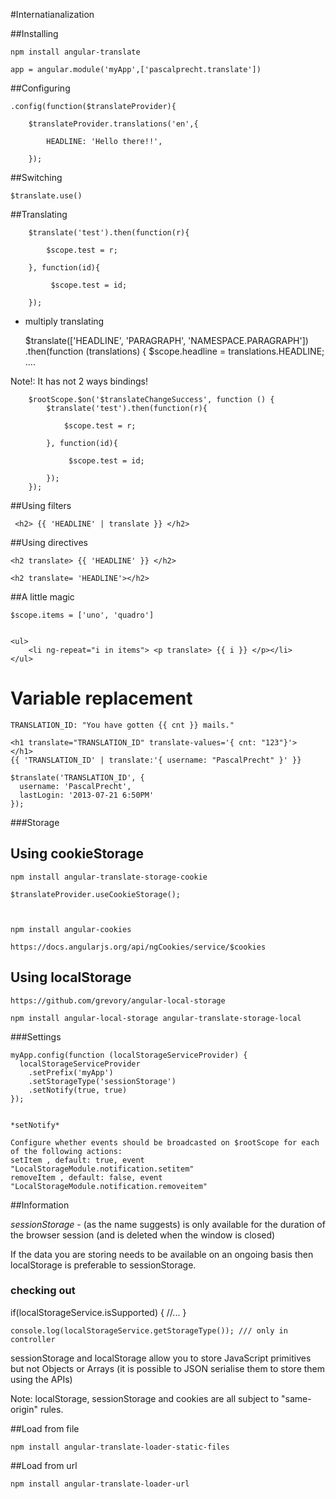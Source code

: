 #Internatianalization


##Installing

    npm install angular-translate

    app = angular.module('myApp',['pascalprecht.translate'])
    
    
##Configuring    
    
    .config(function($translateProvider){
    
        $translateProvider.translations('en',{
        
            HEADLINE: 'Hello there!!',
        
        });
        
##Switching

    $translate.use()           
   
##Translating   
       
       
        $translate('test').then(function(r){
        
            $scope.test = r;
        
        }, function(id){
        
             $scope.test = id;
            
        });
        
        
- multiply translating

    $translate(['HEADLINE', 'PARAGRAPH', 'NAMESPACE.PARAGRAPH'])
    .then(function  (translations) {
        $scope.headline = translations.HEADLINE; ....           
        
     
Note!: It has not 2 ways bindings!       
        
        $rootScope.$on('$translateChangeSuccess', function () {
            $translate('test').then(function(r){
            
                $scope.test = r;
            
            }, function(id){
            
                 $scope.test = id;
                
            });  
        });        
        
##Using filters     
         
     <h2> {{ 'HEADLINE' | translate }} </h2>      
     
     
##Using directives  
    
    <h2 translate> {{ 'HEADLINE' }} </h2>
    
    <h2 translate= 'HEADLINE'></h2>
    
##A little magic

    $scope.items = ['uno', 'quadro']    
    
    
    <ul>
        <li ng-repeat="i in items"> <p translate> {{ i }} </p></li>
    </ul>  
    
    
# Variable replacement  

    TRANSLATION_ID: "You have gotten {{ cnt }} mails."  
    
    <h1 translate="TRANSLATION_ID" translate-values='{ cnt: "123"}'>  </h1>
    {{ 'TRANSLATION_ID' | translate:'{ username: "PascalPrecht" }' }}
    
    $translate('TRANSLATION_ID', {
      username: 'PascalPrecht',
      lastLogin: '2013-07-21 6:50PM'
    });    
    
###Storage


## Using cookieStorage

    npm install angular-translate-storage-cookie
    
    $translateProvider.useCookieStorage();  
    
    
    
    npm install angular-cookies
    
    https://docs.angularjs.org/api/ngCookies/service/$cookies
    
    

## Using localStorage

    https://github.com/grevory/angular-local-storage

    npm install angular-local-storage angular-translate-storage-local
    
    
###Settings 

    myApp.config(function (localStorageServiceProvider) {
      localStorageServiceProvider
        .setPrefix('myApp')
        .setStorageType('sessionStorage')
        .setNotify(true, true)
    });


    *setNotify*

    Configure whether events should be broadcasted on $rootScope for each of the following actions:
    setItem , default: true, event "LocalStorageModule.notification.setitem"
    removeItem , default: false, event "LocalStorageModule.notification.removeitem"

    
    
  
##Information    
    
*sessionStorage* - (as the name suggests) is only available for the duration of the browser session (and is deleted when the window is closed)    


If the data you are storing needs to be available on an ongoing basis then localStorage is preferable to sessionStorage.
 
### checking out
 
   if(localStorageService.isSupported) {
    //...
    }
    
    console.log(localStorageService.getStorageType()); /// only in controller
    
sessionStorage and localStorage allow you to store JavaScript primitives but not Objects or Arrays (it is possible to JSON serialise them to store them using the APIs)    
    
    
Note: localStorage, sessionStorage and cookies are all subject to "same-origin" rules.    
    
    
##Load from file   
    
    npm install angular-translate-loader-static-files
    
##Load from url   

    npm install angular-translate-loader-url
